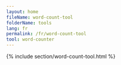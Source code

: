```yaml
---
layout: home
fileName: word-count-tool
folderName: tools
lang: fr
permalink: /fr/word-count-tool
tool: word-counter
---
```


{% include section/word-count-tool.html %}
